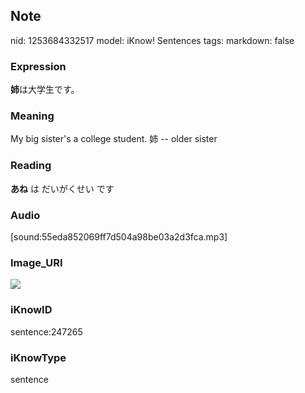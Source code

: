 ## Note
nid: 1253684332517
model: iKnow! Sentences
tags: 
markdown: false

### Expression
<b>姉</b>は大学生です。

### Meaning
My big sister's a college student.
姉 -- older sister

### Reading
<b>あね</b> は だいがくせい です

### Audio
[sound:55eda852069ff7d504a98be03a2d3fca.mp3]

### Image_URI
<img src="108a1051cc7fe5cbc0d226a92daa17e8.jpg">

### iKnowID
sentence:247265

### iKnowType
sentence
